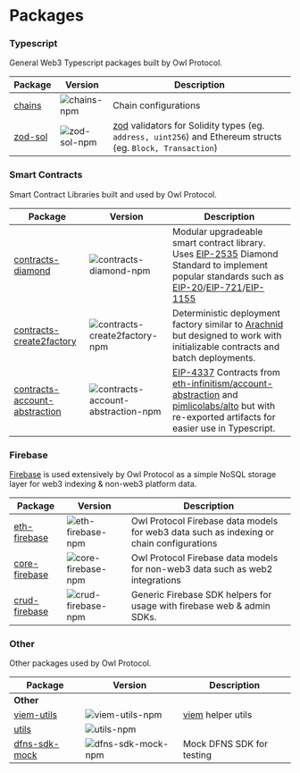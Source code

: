 [//]: # "Links"
[MIT License]: https://mit-license.org/
[Apache-2]: https://www.apache.org/licenses/LICENSE-2.0.html

[//]: # "EIPS"
[eip-20]: https://eips.ethereum.org/EIPS/eip-20
[eip-721]: https://eips.ethereum.org/EIPS/eip-721
[eip-1155]: https://eips.ethereum.org/EIPS/eip-1155
[eip-155]: https://eips.ethereum.org/EIPS/eip-155
[eip-165]: https://eips.ethereum.org/EIPS/eip-165
[eip-1820]: https://eips.ethereum.org/EIPS/eip-1820
[eip-1014]: https://eips.ethereum.org/EIPS/eip-1014
[eip-2470]: https://eips.ethereum.org/EIPS/eip-2470
[eip-1167]: https://eips.ethereum.org/EIPS/eip-1167
[eip-2535]: https://eips.ethereum.org/EIPS/eip-2535
[eip-4337]: https://eips.ethereum.org/EIPS/eip-4337

[//]: # "Libraries"
[dotenv]: https://github.com/motdotla/dotenv
[dotenv-vault]: https://github.com/dotenv-org/dotenv-vault
[dfns]: https://www.dfns.co/
[turbo]: https://turbo.build/
[changesets]: https://github.com/changesets/changesets
[pnpm]: https://pnpm.io/
[nvm]: https://github.com/nvm-sh/nvm
[zod]: https://zod.dev
[viem]: https://viem.sh
[firebase]: https://firebase.google.com/

[//]: # "Github"
[leo vigna]: https://github.com/leovigna
[clarence liu]: https://github.com/ClarenceL
[oscar baracos]: https://github.com/OscBacon
[anna kazannik]: https://github.com/annkaz
[kevin elsayed]: https://github.com/tota79

[//]: # "Configs"
[envvars]: ./configs/envvars
[envvars-npm]: https://img.shields.io/npm/v/@owlprotocol/envvars.svg
[esbuild-config]: ./configs/esbuild-config
[esbuild-config-npm]: https://img.shields.io/npm/v/@owlprotocol/esbuild-config.svg
[eslint-config]: ./configs/eslint-config
[eslint-config-npm]: https://img.shields.io/npm/v/@owlprotocol/eslint-config.svg
[tsconfig]: ./configs/tsconfig
[tsconfig-npm]: https://img.shields.io/npm/v/@owlprotocol/tsconfig.svg
[vite-config]: ./configs/vite-config
[vite-config-npm]: https://img.shields.io/npm/v/@owlprotocol/vite-config.svg

[//]: # "Docs"
[docs]: ./docs

[//]: # "Utils"
[chains]: ./chains
[chains-npm]: https://img.shields.io/npm/v/@owlprotocol/chains.svg
[utils]: ./utils
[utils-npm]: https://img.shields.io/npm/v/@owlprotocol/utils.svg
[viem-utils]: ./viem-utils
[viem-utils-npm]: https://img.shields.io/npm/v/@owlprotocol/viem-utils.svg
[zod-sol]: ./zod-sol
[zod-sol-npm]: https://img.shields.io/npm/v/@owlprotocol/zod-sol.svg
[dfns-sdk-mock]: ./dnfs-sdk-mock
[dfns-sdk-mock-npm]: https://img.shields.io/npm/v/@owlprotocol/dfns-sdk-mock.svg

[//]: # "Contracts"
[contracts-account-abstraction]: ./contracts-account-abstraction
[contracts-account-abstraction-npm]: https://img.shields.io/npm/v/@owlprotocol/contracts-account-abstraction.svg
[contracts-create2factory]: ./contracts-create2factory
[contracts-create2factory-npm]: https://img.shields.io/npm/v/@owlprotocol/contracts-create2factory.svg
[contracts-diamond]: ./contracts-diamond
[contracts-diamond-npm]: https://img.shields.io/npm/v/@owlprotocol/contracts-diamond.svg

[//]: # "Firebase"
[core-firebase]: ./core-firebase
[core-firebase-npm]: https://img.shields.io/npm/v/@owlprotocol/core-firebase.svg
[crud-firebase]: ./crud-firebase
[crud-firebase-npm]: https://img.shields.io/npm/v/@owlprotocol/crud-firebase.svg
[eth-firebase]: ./eth-firebase
[eth-firebase-npm]: https://img.shields.io/npm/v/@owlprotocol/eth-firebase.svg

# Packages
### Typescript
General Web3 Typescript packages built by Owl Protocol.

| Package                                               | Version                               | Description                                                                                                                                       |
| ----------------------------------------------------- | ------------------------------------- | --------------------------------------------------------------------------------------------------------------------------------------------------|
| [chains]                                              | ![chains-npm]                         | Chain configurations                                                                                                                              |
| [zod-sol]                                             | ![zod-sol-npm]                        | [zod] validators for Solidity types (eg. `address, uint256`) and Ethereum structs (eg. `Block, Transaction`)                                      |

### Smart Contracts
Smart Contract Libraries built and used by Owl Protocol.

| Package                                               | Version                               | Description                                                                                                                                       |
| ----------------------------------------------------- | ------------------------------------- | --------------------------------------------------------------------------------------------------------------------------------------------------|
| [contracts-diamond]                                   | ![contracts-diamond-npm]              | Modular upgradeable smart contract library. Uses [EIP-2535] Diamond Standard to implement popular standards such as [EIP-20]/[EIP-721]/[EIP-1155] |
| [contracts-create2factory]                            | ![contracts-create2factory-npm]       | Deterministic deployment factory similar to [Arachnid](https://github.com/Arachnid/deterministic-deployment-proxy) but designed to work with initializable contracts and batch deployments.   |
| [contracts-account-abstraction]                       | ![contracts-account-abstraction-npm]  | [EIP-4337] Contracts from [eth-infinitism/account-abstraction](https://github.com/eth-infinitism/account-abstraction) and [pimlicolabs/alto](https://github.com/pimlicolabs/alto) but with re-exported artifacts for easier use in Typescript.    |

### Firebase
[Firebase] is used extensively by Owl Protocol as a simple NoSQL storage layer for web3 indexing & non-web3 platform data.

| Package                                               | Version                               | Description                                                                                                                                       |
| ----------------------------------------------------- | ------------------------------------- | --------------------------------------------------------------------------------------------------------------------------------------------------|
| [eth-firebase]                                        | ![eth-firebase-npm]                   | Owl Protocol Firebase data models for web3 data such as indexing or chain configurations                                                          |
| [core-firebase]                                       | ![core-firebase-npm]                  | Owl Protocol Firebase data models for non-web3 data such as web2 integrations                                                                     |
| [crud-firebase]                                       | ![crud-firebase-npm]                  | Generic Firebase SDK helpers for usage with firebase web & admin SDKs.                                                                            |

### Other
Other packages used by Owl Protocol.

| Package                                               | Version                               | Description                                                                                                                                       |
| ----------------------------------------------------- | ------------------------------------- | --------------------------------------------------------------------------------------------------------------------------------------------------|
| **Other**                                             |                                       |                                                                                                                                 |
| [viem-utils]                                          | ![viem-utils-npm]                     | [viem] helper utils                                                        |
| [utils]                                               | ![utils-npm]                     |                                                         |
| [dfns-sdk-mock]                                       | ![dfns-sdk-mock-npm]                     | Mock DFNS SDK for testing                                                         |
